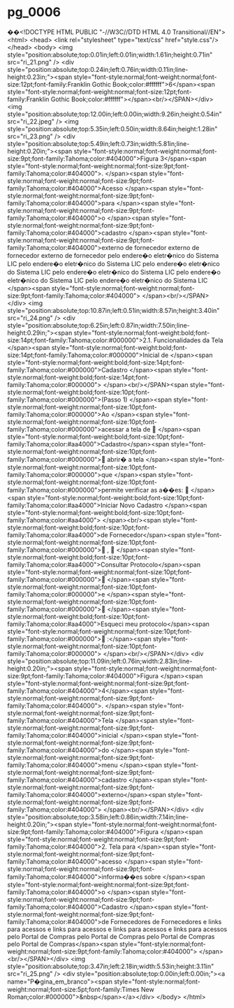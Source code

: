 # pg\_0006

��\<!DOCTYPE HTML PUBLIC "-//W3C//DTD HTML 4.0 Transitional//EN"> \<html> \<head> \<link rel="stylesheet" type="text/css" href="style.css"/> \</head> \<body> \<img style="position:absolute;top:0.01in;left:0.01in;width:1.61in;height:0.71in" src="ri\_21.png" /> \<div style="position:absolute;top:0.24in;left:0.76in;width:0.11in;line-height:0.23in;">\<span style="font-style:normal;font-weight:normal;font-size:12pt;font-family:Franklin Gothic Book;color:#ffffff">6\</span>\<span style="font-style:normal;font-weight:normal;font-size:12pt;font-family:Franklin Gothic Book;color:#ffffff">\</span>\<br/>\</SPAN>\</div> \<img style="position:absolute;top:12.00in;left:0.00in;width:9.26in;height:0.54in" src="ri\_22.jpeg" /> \<img style="position:absolute;top:5.35in;left:0.50in;width:8.64in;height:1.28in" src="ri\_23.png" /> \<div style="position:absolute;top:5.49in;left:0.73in;width:5.81in;line-height:0.20in;">\<span style="font-style:normal;font-weight:normal;font-size:9pt;font-family:Tahoma;color:#404000">Figura 3\</span>\<span style="font-style:normal;font-weight:normal;font-size:9pt;font-family:Tahoma;color:#404000">. \</span>\<span style="font-style:normal;font-weight:normal;font-size:9pt;font-family:Tahoma;color:#404000">Acesso \</span>\<span style="font-style:normal;font-weight:normal;font-size:9pt;font-family:Tahoma;color:#404000">para \</span>\<span style="font-style:normal;font-weight:normal;font-size:9pt;font-family:Tahoma;color:#404000">o \</span>\<span style="font-style:normal;font-weight:normal;font-size:9pt;font-family:Tahoma;color:#404000">cadastro \</span>\<span style="font-style:normal;font-weight:normal;font-size:9pt;font-family:Tahoma;color:#404000">externo de fornecedor externo de fornecedor externo de fornecedor pelo endere�o eletr�nico do Sistema LIC pelo endere�o eletr�nico do Sistema LIC pelo endere�o eletr�nico do Sistema LIC pelo endere�o eletr�nico do Sistema LIC pelo endere�o eletr�nico do Sistema LIC pelo endere�o eletr�nico do Sistema LIC \</span>\<span style="font-style:normal;font-weight:normal;font-size:9pt;font-family:Tahoma;color:#404000"> \</span>\<br/>\</SPAN>\</div> \<img style="position:absolute;top:10.87in;left:0.51in;width:8.57in;height:3.40in" src="ri\_24.png" /> \<div style="position:absolute;top:6.25in;left:0.87in;width:7.50in;line-height:0.29in;">\<span style="font-style:normal;font-weight:bold;font-size:14pt;font-family:Tahoma;color:#000000">2.1. Funcionalidades da Tela \</span>\<span style="font-style:normal;font-weight:bold;font-size:14pt;font-family:Tahoma;color:#000000">Inicial de \</span>\<span style="font-style:normal;font-weight:bold;font-size:14pt;font-family:Tahoma;color:#000000">Cadastro \</span>\<span style="font-style:normal;font-weight:bold;font-size:14pt;font-family:Tahoma;color:#000000"> \</span>\<br/>\</SPAN>\<span style="font-style:normal;font-weight:bold;font-size:10pt;font-family:Tahoma;color:#000000">(Passo 1) \</span>\<span style="font-style:normal;font-weight:normal;font-size:10pt;font-family:Tahoma;color:#000000">Ao \</span>\<span style="font-style:normal;font-weight:normal;font-size:10pt;font-family:Tahoma;color:#000000">acessar a tela de  \</span>\<span style="font-style:normal;font-weight:bold;font-size:10pt;font-family:Tahoma;color:#aa4000">Cadastro\</span>\<span style="font-style:normal;font-weight:normal;font-size:10pt;font-family:Tahoma;color:#000000"> abrir� a tela \</span>\<span style="font-style:normal;font-weight:normal;font-size:10pt;font-family:Tahoma;color:#000000">que \</span>\<span style="font-style:normal;font-weight:normal;font-size:10pt;font-family:Tahoma;color:#000000">permite verificar as a��es:  \</span>\<span style="font-style:normal;font-weight:bold;font-size:10pt;font-family:Tahoma;color:#aa4000">Iniciar Novo Cadastro \</span>\<span style="font-style:normal;font-weight:bold;font-size:10pt;font-family:Tahoma;color:#aa4000"> \</span>\<br/>\<span style="font-style:normal;font-weight:bold;font-size:10pt;font-family:Tahoma;color:#aa4000">de Fornecedor\</span>\<span style="font-style:normal;font-weight:normal;font-size:10pt;font-family:Tahoma;color:#000000"> ,  \</span>\<span style="font-style:normal;font-weight:bold;font-size:10pt;font-family:Tahoma;color:#aa4000">Consultar Protocolo\</span>\<span style="font-style:normal;font-weight:normal;font-size:10pt;font-family:Tahoma;color:#000000"> \</span>\<span style="font-style:normal;font-weight:normal;font-size:10pt;font-family:Tahoma;color:#000000">e \</span>\<span style="font-style:normal;font-weight:normal;font-size:10pt;font-family:Tahoma;color:#000000"> \</span>\<span style="font-style:normal;font-weight:bold;font-size:10pt;font-family:Tahoma;color:#aa4000">Esqueci meu protocolo\</span>\<span style="font-style:normal;font-weight:normal;font-size:10pt;font-family:Tahoma;color:#000000"> :\</span>\<span style="font-style:normal;font-weight:normal;font-size:10pt;font-family:Tahoma;color:#000000"> \</span>\<br/>\</SPAN>\</div> \<div style="position:absolute;top:11.09in;left:0.76in;width:2.83in;line-height:0.20in;">\<span style="font-style:normal;font-weight:normal;font-size:9pt;font-family:Tahoma;color:#404000">Figura \</span>\<span style="font-style:normal;font-weight:normal;font-size:9pt;font-family:Tahoma;color:#404000">4\</span>\<span style="font-style:normal;font-weight:normal;font-size:9pt;font-family:Tahoma;color:#404000">. \</span>\<span style="font-style:normal;font-weight:normal;font-size:9pt;font-family:Tahoma;color:#404000">Tela \</span>\<span style="font-style:normal;font-weight:normal;font-size:9pt;font-family:Tahoma;color:#404000">inicial \</span>\<span style="font-style:normal;font-weight:normal;font-size:9pt;font-family:Tahoma;color:#404000">do \</span>\<span style="font-style:normal;font-weight:normal;font-size:9pt;font-family:Tahoma;color:#404000">menu \</span>\<span style="font-style:normal;font-weight:normal;font-size:9pt;font-family:Tahoma;color:#404000">cadastro \</span>\<span style="font-style:normal;font-weight:normal;font-size:9pt;font-family:Tahoma;color:#404000">externo\</span>\<span style="font-style:normal;font-weight:normal;font-size:9pt;font-family:Tahoma;color:#404000"> \</span>\<br/>\</SPAN>\</div> \<div style="position:absolute;top:3.58in;left:0.86in;width:7.14in;line-height:0.20in;">\<span style="font-style:normal;font-weight:normal;font-size:9pt;font-family:Tahoma;color:#404000">Figura \</span>\<span style="font-style:normal;font-weight:normal;font-size:9pt;font-family:Tahoma;color:#404000">2. Tela para \</span>\<span style="font-style:normal;font-weight:normal;font-size:9pt;font-family:Tahoma;color:#404000">acesso \</span>\<span style="font-style:normal;font-weight:normal;font-size:9pt;font-family:Tahoma;color:#404000">informa��es sobre \</span>\<span style="font-style:normal;font-weight:normal;font-size:9pt;font-family:Tahoma;color:#404000">o \</span>\<span style="font-style:normal;font-weight:normal;font-size:9pt;font-family:Tahoma;color:#404000">Cadastro \</span>\<span style="font-style:normal;font-weight:normal;font-size:9pt;font-family:Tahoma;color:#404000">de Fornecedores de Fornecedores e links para acessos e links para acessos e links para acessos e links para acessos pelo Portal de Compras pelo Portal de Compras pelo Portal de Compras pelo Portal de Compras\</span>\<span style="font-style:normal;font-weight:normal;font-size:9pt;font-family:Tahoma;color:#404000"> \</span>\<br/>\</SPAN>\</div> \<img style="position:absolute;top:3.47in;left:2.18in;width:5.53in;height:3.11in" src="ri\_25.png" /> \<div style="position:absolute;top:0.00in;left:0.00in;">\<a name="P�gina\_em\_branco">\<span style="font-style:normal;font-weight:normal;font-size:5pt;font-family:Times New Roman;color:#000000">\&nbsp\</span>\</a>\</div> \</body> \</html>
